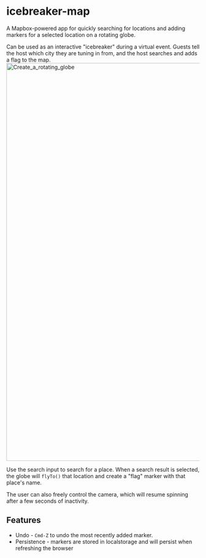 # icebreaker-map
A Mapbox-powered app for quickly searching for locations and adding markers for a selected location on a rotating globe. 

Can be used as an interactive "icebreaker" during a virtual event. Guests tell the host which city they are tuning in from, and the host searches and adds a flag to the map.
<img width="1037" alt="Create_a_rotating_globe" src="https://github.com/chriswhong/icebreaker-map/assets/1833820/9a3709f2-e818-458f-b34f-3a1ca7f7b49c">

Use the search input to search for a place. When a search result is selected, the globe will `flyTo()` that location and create a "flag" marker with that place's name.

The user can also freely control the camera, which will resume spinning after a few seconds of inactivity.

## Features

- Undo - `Cmd-Z` to undo the most recently added marker.
- Persistence - markers are stored in localstorage and will persist when refreshing the browser
